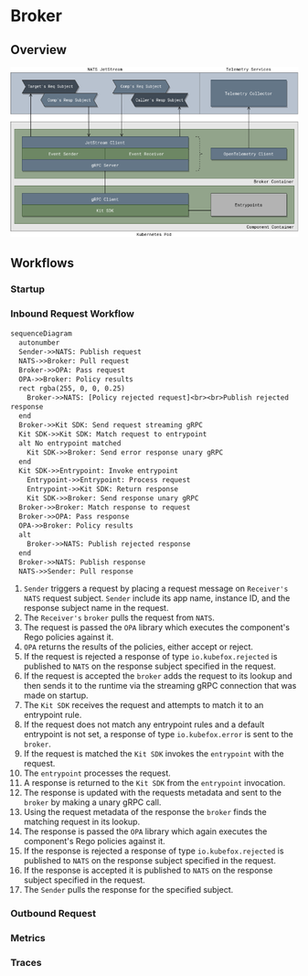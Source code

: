 # Broker

## Overview

![diagram](../diagrams/brokers-details.png)

## Workflows

### Startup

### Inbound Request Workflow

```mermaid
sequenceDiagram
  autonumber
  Sender->>NATS: Publish request
  NATS->>Broker: Pull request
  Broker->>OPA: Pass request
  OPA->>Broker: Policy results
  rect rgba(255, 0, 0, 0.25)
    Broker->>NATS: [Policy rejected request]<br><br>Publish rejected response
  end
  Broker->>Kit SDK: Send request streaming gRPC
  Kit SDK->>Kit SDK: Match request to entrypoint
  alt No entrypoint matched
    Kit SDK->>Broker: Send error response unary gRPC
  end
  Kit SDK->>Entrypoint: Invoke entrypoint
    Entrypoint->>Entrypoint: Process request
    Entrypoint->>Kit SDK: Return response
    Kit SDK->>Broker: Send response unary gRPC
  Broker->>Broker: Match response to request
  Broker->>OPA: Pass response
  OPA->>Broker: Policy results
  alt
    Broker->>NATS: Publish rejected response
  end
  Broker->>NATS: Publish response
  NATS->>Sender: Pull response
```

1. `Sender` triggers a request by placing a request message on `Receiver's` `NATS` request subject. `Sender` include its app name, instance ID, and the response subject name in the request.
2. The `Receiver's` `broker` pulls the request from `NATS`.
3. The request is passed the `OPA` library which executes the component's Rego policies against it.
4. `OPA` returns the results of the policies, either accept or reject.
5. If the request is rejected a response of type `io.kubefox.rejected` is published to `NATS` on the response subject specified in the request.
6. If the request is accepted the `broker` adds the request to its lookup and then sends it to the runtime via the streaming gRPC connection that was made on startup.
7. The `Kit SDK` receives the request and attempts to match it to an entrypoint rule.
8. If the request does not match any entrypoint rules and a default entrypoint is not set, a response of type `io.kubefox.error` is sent to the `broker`.
9. If the request is matched the `Kit SDK` invokes the `entrypoint` with the request.
10. The `entrypoint` processes the request.
11. A response is returned to the `Kit SDK` from the `entrypoint` invocation.
12. The response is updated with the requests metadata and sent to the `broker` by making a unary gRPC call.
13. Using the request metadata of the response the `broker` finds the matching request in its lookup.
14. The response is passed the `OPA` library which again executes the component's Rego policies against it.
15. If the response is rejected a response of type `io.kubefox.rejected` is published to `NATS` on the response subject specified in the request.
16. If the response is accepted it is published to `NATS` on the response subject specified in the request.
17. The `Sender` pulls the response for the specified subject.

### Outbound Request

### Metrics

### Traces
